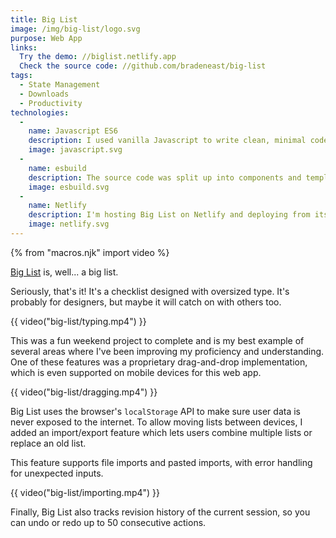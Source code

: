 ```yaml
---
title: Big List
image: /img/big-list/logo.svg
purpose: Web App
links:
  Try the demo: //biglist.netlify.app
  Check the source code: //github.com/bradeneast/big-list
tags:
  - State Management
  - Downloads
  - Productivity
technologies:
  - 
    name: Javascript ES6
    description: I used vanilla Javascript to write clean, minimal code that outperforms framework and library implementations.
    image: javascript.svg
  - 
    name: esbuild
    description: The source code was split up into components and templates, so [esbuild](//github.com/evanw/esbuild) was the fastest way to bundle and minify the application.
    image: esbuild.svg
  - 
    name: Netlify
    description: I'm hosting Big List on Netlify and deploying from its GitHub repository.
    image: netlify.svg
---
```


{% from "macros.njk" import video %}

[Big List](//biglist.netlify.app) is, well... a big list.

Seriously, that's it! It's a checklist designed with oversized type. It's probably for designers, but maybe it will catch on with others too.

{{ video("big-list/typing.mp4") }}

This was a fun weekend project to complete and is my best example of several areas where I've been improving my proficiency and understanding. One of these features was a proprietary drag-and-drop implementation, which is even supported on mobile devices for this web app.

{{ video("big-list/dragging.mp4") }}

Big List uses the browser's `localStorage` API to make sure user data is never exposed to the internet. To allow moving lists between devices, I added an import/export feature which lets users combine multiple lists or replace an old list.

This feature supports file imports and pasted imports, with error handling for unexpected inputs.

{{ video("big-list/importing.mp4") }}

Finally, Big List also tracks revision history of the current session, so you can undo or redo up to 50 consecutive actions.